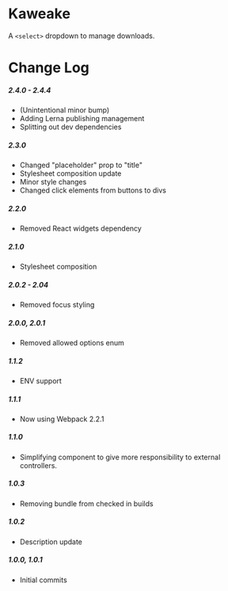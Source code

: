 # Kaweake

A `<select>` dropdown to manage downloads.

# Change Log

##### 2.4.0 - 2.4.4
- (Unintentional minor bump)
- Adding Lerna publishing management
- Splitting out dev dependencies

##### 2.3.0
- Changed "placeholder" prop to "title"
- Stylesheet composition update
- Minor style changes
- Changed click elements from buttons to divs

##### 2.2.0
- Removed React widgets dependency

##### 2.1.0
- Stylesheet composition

##### 2.0.2 - 2.04
- Removed focus styling

##### 2.0.0, 2.0.1
- Removed allowed options enum

##### 1.1.2
- ENV support

##### 1.1.1
- Now using Webpack 2.2.1

##### 1.1.0
- Simplifying component to give more responsibility to external controllers.

##### 1.0.3
- Removing bundle from checked in builds

##### 1.0.2
- Description update

##### 1.0.0, 1.0.1
- Initial commits
